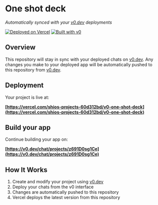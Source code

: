 # One shot deck

*Automatically synced with your [v0.dev](https://v0.dev) deployments*

[![Deployed on Vercel](https://img.shields.io/badge/Deployed%20on-Vercel-black?style=for-the-badge&logo=vercel)](https://vercel.com/shios-projects-60d312bd/v0-one-shot-deck)
[![Built with v0](https://img.shields.io/badge/Built%20with-v0.dev-black?style=for-the-badge)](https://v0.dev/chat/projects/z691D0sg1Ce)

## Overview

This repository will stay in sync with your deployed chats on [v0.dev](https://v0.dev).
Any changes you make to your deployed app will be automatically pushed to this repository from [v0.dev](https://v0.dev).

## Deployment

Your project is live at:

**[https://vercel.com/shios-projects-60d312bd/v0-one-shot-deck](https://vercel.com/shios-projects-60d312bd/v0-one-shot-deck)**

## Build your app

Continue building your app on:

**[https://v0.dev/chat/projects/z691D0sg1Ce](https://v0.dev/chat/projects/z691D0sg1Ce)**

## How It Works

1. Create and modify your project using [v0.dev](https://v0.dev)
2. Deploy your chats from the v0 interface
3. Changes are automatically pushed to this repository
4. Vercel deploys the latest version from this repository
